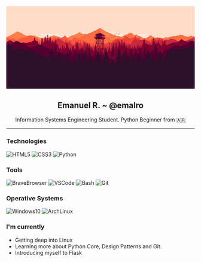 <div align="center">
    <img src="/resources/img/firewatch-backgroung.png">
    <h2>Emanuel R. ~ @emalro</h2>
    <p>Information Systems Engineering Student. Python Beginner from 🇦🇷</p>
</div>

---

### Technologies
![HTML5](https://img.shields.io/badge/HTML5-E34F26?style=for-the-badge&logo=html5&logoColor=white)
![CSS3](https://img.shields.io/badge/CSS3-1572B6?&style=for-the-badge&logo=css3&logoColor=white)
![Python](https://img.shields.io/badge/Python-3776AB?style=for-the-badge&logo=python&logoColor=white)

### Tools
![BraveBrowser](https://img.shields.io/badge/Brave%20Browser-FB542B?style=for-the-badge&logo=brave&logoColor=white)
![VSCode](https://img.shields.io/badge/Visual%20Studio%20Code-007ACC?style=for-the-badge&logo=visualstudiocode&logoColor=white)
![Bash](https://img.shields.io/badge/Bash-000?style=for-the-badge&logo=gnubash&logoColor=white)
![Git](https://img.shields.io/badge/Git-F05032?style=for-the-badge&logo=git&logoColor=white)

### Operative Systems
![Windows10](https://img.shields.io/badge/Windows%2010-0078D6?style=for-the-badge&logo=windows&logoColor=white)
![ArchLinux](https://img.shields.io/badge/ArchLinux-1793D1?style=for-the-badge&logo=archlinux&logoColor=white)

### I'm currently
- Getting deep into Linux
- Learning more about Python Core, Design Patterns and Git.
- Introducing myself to Flask